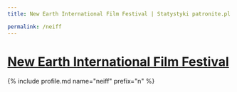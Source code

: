 ```yaml
---
title: New Earth International Film Festival | Statystyki patronite.pl | Patromierz

permalink: /neiff
---
```


# [New Earth International Film Festival](https://patronite.pl/neiff)

{% include profile.md name="neiff" prefix="n" %}
